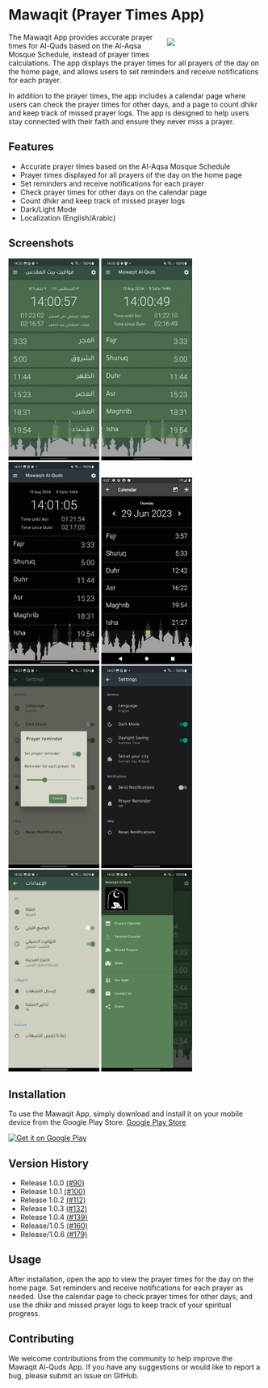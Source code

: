 # Mawaqit (Prayer Times App)

<img src="/images/logo.png" align="right"
width="180" hspace="10" vspace="10">

The Mawaqit App provides accurate prayer times for Al-Quds based on the Al-Aqsa Mosque Schedule, instead of prayer times calculations. The app displays the prayer times for all prayers of the day on the home page, and allows users to set reminders and receive notifications for each prayer.

In addition to the prayer times, the app includes a calendar page where users can check the prayer times for other days, and a page to count dhikr and keep track of missed prayer logs. The app is designed to help users stay connected with their faith and ensure they never miss a prayer.

## Features

-   Accurate prayer times based on the Al-Aqsa Mosque Schedule
-   Prayer times displayed for all prayers of the day on the home page
-   Set reminders and receive notifications for each prayer
-   Check prayer times for other days on the calendar page
-   Count dhikr and keep track of missed prayer logs
-   Dark/Light Mode
-   Localization (English/Arabic)

## Screenshots
 <img src="/images/screenshots/home-view-light-ar.jpg" width="180"> <img src="/images/screenshots/home-view-light-en.jpg" width="180"> <img src="/images/screenshots/home-view-dark-en.jpg" width="180"> <img src="/images/screenshots/calender-view.png" width="180"> <img src="/images/screenshots/reminders-dialog.jpg" width="180"> <img src="/images/screenshots/settings-view-dark-en.jpg" width="180"> <img src="/images/screenshots/settings-view-light-ar.jpg" width="180"> <img src="/images/screenshots/navigation-drawer-view.jpg" width="180"> 

## Installation
To use the Mawaqit App, simply download and install it on your mobile device from the Google Play Store: [Google Play Store](https://play.google.com/store/apps/details?id=com.othman.mawaqitquds)

<a href='https://play.google.com/store/apps/details?id=com.othman.mawaqitquds'><img alt='Get it on Google Play' src='https://play.google.com/intl/en_us/badges/static/images/badges/en_badge_web_generic.png' width='258.5' height='100'/></a>

## Version History

- Release 1.0.0  [(#90)](https://github.com/othman98shawgan/mawaqit/pull/90)
- Release 1.0.1 [(#100)](https://github.com/othman98shawgan/mawaqit/pull/100)
- Release 1.0.2 [(#112)](https://github.com/othman98shawgan/mawaqit/pull/112)
- Release 1.0.3 [(#132)](https://github.com/othman98shawgan/mawaqit/pull/132)
- Release 1.0.4 [(#139)](https://github.com/othman98shawgan/mawaqit/pull/139)
- Release/1.0.5 [(#160)](https://github.com/othman98shawgan/mawaqit/pull/160)
- Release/1.0.6 [(#179)](https://github.com/othman98shawgan/mawaqit/pull/179)


## Usage

After installation, open the app to view the prayer times for the day on the home page. Set reminders and receive notifications for each prayer as needed. Use the calendar page to check prayer times for other days, and use the dhikr and missed prayer logs to keep track of your spiritual progress.

## Contributing

We welcome contributions from the community to help improve the Mawaqit Al-Quds App. If you have any suggestions or would like to report a bug, please submit an issue on GitHub.
